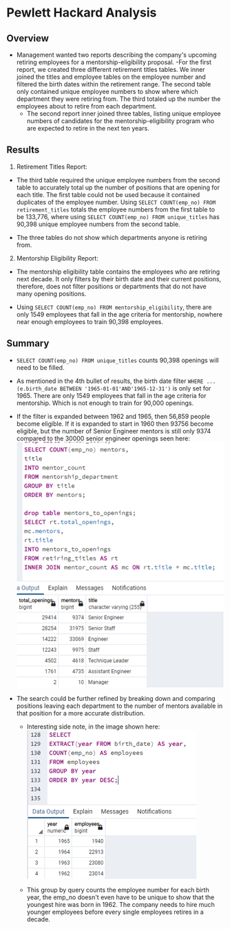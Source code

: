 # Pewlett Hackard Analysis

## Overview
- Management wanted two reports describing the company's upcoming retiring employees for a mentorship-eligibility proposal.
  -For the first report, we created three different retirement titles tables. We inner joined the titles and employee tables on the employee number and filtered the birth dates within the retirement range. The second table only contained unique employee numbers to show where which department they were retiring from. The third totaled up the number the employees about to retire from each department.
  - The second report inner joined three tables, listing unique employee numbers of candidates for the mentorship-eligibility program who are expected to retire in the next ten years.

## Results
1. Retirement Titles Report:
- The third table required the unique employee numbers from the second table to accurately total up the number of positions that are opening for each title. The first table could not be used because it contained duplicates of the employee number. Using `SELECT COUNT(emp_no) FROM retirement_titles` totals the employee numbers from the first table to be 133,776, where using `SELECT COUNT(emp_no) FROM unique_titles` has 90,398 unique employee numbers from the second table.

- The three tables do not show which departments anyone is retiring from.

2. Mentorship Eligibility Report:
-  The mentorship eligibility table contains the employees who are retiring next decade. It only filters by their birth date and their current positions, therefore, does not filter positions or departments that do not have many opening positions.

- Using `SELECT COUNT(emp_no) FROM mentorship_eligibility`, there are only 1549 employees that fall in the age criteria for mentorship, nowhere near enough employees to train 90,398 employees.

## Summary
- `SELECT COUNT(emp_no) FROM unique_titles` counts 90,398 openings will need to be filled.

- As mentioned in the 4th bullet of results, the birth date filter `WHERE ... (e.birth_date BETWEEN '1965-01-01'AND'1965-12-31')` is only set for 1965. There are only 1549 employees that fall in the age criteria for mentorship. Which is not enough to train for 90,000 openings.
- If the filter is expanded between 1962 and 1965, then 56,859 people become eligible. If it is expanded to start in 1960 then 93756 become eligible, but the number of Senior Engineer mentors is still only 9374 compared to the 30000 senior engineer openings seen here: ![mentors_to_openings](https://github.com/taherrin92/Pewlett-Hackard-Analysis/blob/main/Queries/Data/Challenge_Data/total_openings_to_mentors_1960.png)




- The search could be further refined by breaking down and comparing positions leaving each department to the number of mentors available in that position for a more accurate distribution.

  - Interesting side note, in the image shown here: ![employees_by_age](https://github.com/taherrin92/Pewlett-Hackard-Analysis/blob/main/Queries/Data/Challenge_Data/employees_by_year.png)


  - This group by query counts the employee number for each birth year, the emp_no doesn't even have to be unique to show that the youngest hire was born in 1962. The company needs to hire much younger employees before every single employees retires in a decade.